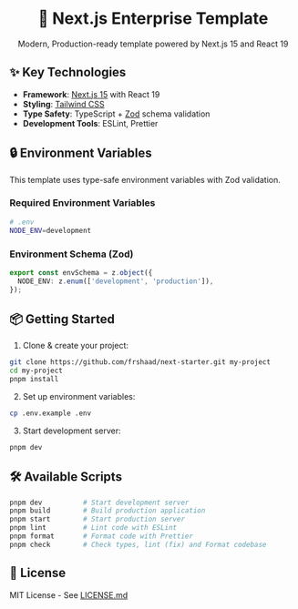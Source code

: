 <div align="center">
  <h1>🚀 Next.js Enterprise Template</h1>
  <p>Modern, Production-ready template powered by Next.js 15 and React 19</p>
</div>

## ✨ Key Technologies

- **Framework**: [Next.js 15](https://nextjs.org/) with React 19
- **Styling**: [Tailwind CSS](https://tailwindcss.com)
- **Type Safety**: TypeScript + [Zod](https://zod.dev) schema validation
- **Development Tools**: ESLint, Prettier

## 🔒 Environment Variables

This template uses type-safe environment variables with Zod validation.

### Required Environment Variables

```bash
# .env
NODE_ENV=development
```

### Environment Schema (Zod)

```typescript
export const envSchema = z.object({
  NODE_ENV: z.enum(['development', 'production']),
});
```

## 📦 Getting Started

1. Clone & create your project:

```bash
git clone https://github.com/frshaad/next-starter.git my-project
cd my-project
pnpm install
```

2. Set up environment variables:

```bash
cp .env.example .env
```

3. Start development server:

```bash
pnpm dev
```

## 🛠 Available Scripts

```bash
pnpm dev          # Start development server
pnpm build        # Build production application
pnpm start        # Start production server
pnpm lint         # Lint code with ESLint
pnpm format       # Format code with Prettier
pnpm check        # Check types, lint (fix) and Format codebase
```

## 📄 License

MIT License - See [LICENSE.md](LICENSE.md)
